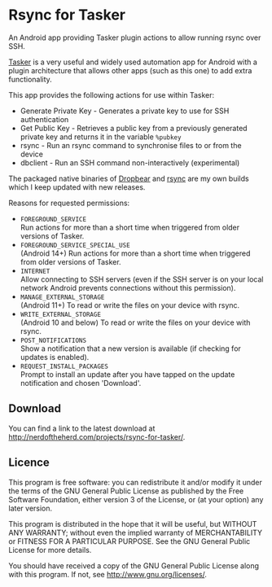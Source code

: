 Rsync for Tasker
================

An Android app providing Tasker plugin actions to allow running rsync over SSH.

[Tasker][1] is a very useful and widely used automation app for Android with a
plugin architecture that allows other apps (such as this one) to add extra
functionality.

This app provides the following actions for use within Tasker:

 - Generate Private Key - Generates a private key to use for SSH authentication
 - Get Public Key - Retrieves a public key from a previously generated private
   key and returns it in the variable `%pubkey`
 - rsync - Run an rsync command to synchronise files to or from the device
 - dbclient - Run an SSH command non-interactively (experimental)

The packaged native binaries of [Dropbear][2] and [rsync][3] are my own builds
which I keep updated with new releases.

Reasons for requested permissions:

 - `FOREGROUND_SERVICE` \
   Run actions for more than a short time when triggered from older versions of
   Tasker.
 - `FOREGROUND_SERVICE_SPECIAL_USE` \
   (Android 14+) Run actions for more than a short time when triggered from
   older versions of Tasker.
 - `INTERNET` \
   Allow connecting to SSH servers (even if the SSH server is on your local
   network Android prevents connections without this permission).
 - `MANAGE_EXTERNAL_STORAGE` \
   (Android 11+) To read or write the files on your device with rsync.
 - `WRITE_EXTERNAL_STORAGE` \
   (Android 10 and below) To read or write the files on your device with rsync.
 - `POST_NOTIFICATIONS` \
   Show a notification that a new version is available (if checking for updates
   is enabled).
 - `REQUEST_INSTALL_PACKAGES` \
   Prompt to install an update after you have tapped on the update notification
   and chosen 'Download'.

[1]: https://play.google.com/store/apps/details?id=net.dinglisch.android.taskerm
[2]: https://matt.ucc.asn.au/dropbear/dropbear.html
[3]: https://rsync.samba.org/


Download
--------

You can find a link to the latest download at
http://nerdoftheherd.com/projects/rsync-for-tasker/.


Licence
-------

This program is free software: you can redistribute it and/or modify
it under the terms of the GNU General Public License as published by
the Free Software Foundation, either version 3 of the License, or
(at your option) any later version.

This program is distributed in the hope that it will be useful,
but WITHOUT ANY WARRANTY; without even the implied warranty of
MERCHANTABILITY or FITNESS FOR A PARTICULAR PURPOSE.  See the
GNU General Public License for more details.

You should have received a copy of the GNU General Public License
along with this program.  If not, see <http://www.gnu.org/licenses/>.
